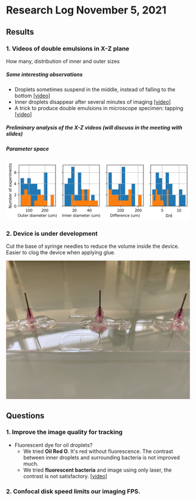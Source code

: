 # Research Log November 5, 2021

## Results

### 1. Videos of double emulsions in X-Z plane

How many, distribution of inner and outer sizes

##### Some interesting observations

- Droplets sometimes suspend in the middle, instead of falling to the bottom [[video]](https://drive.google.com/file/d/1Ez53i1fpOHm_dpOOg7TctQUnP-h840ic/view?usp=sharing)
- Inner droplets disappear after several minutes of imaging [[video]](https://drive.google.com/file/d/1x2-R9Q-4yt_RF7itIDZVpICp19f4wjie/view?usp=sharing)
- A trick to produce double emulsions in microscope specimen: tapping [[video]](https://drive.google.com/file/d/17MzMtGCHkqfK-UjqAf7ESyY3mBHYoSir/view?usp=sharing)

##### Preliminary analysis of the X-Z videos (will discuss in the meeting with slides)

##### Parameter space
![nov9 parameter space](experiment_parameter_distribution_summary_11092021.png)
### 2. Device is under development

Cut the base of syringe needles to reduce the volume inside the device. Easier to clog the device when applying glue.

![smaller device](smaller_device.jpg)

## Questions

### 1. Improve the image quality for tracking
- Fluorescent dye for oil droplets?
  - We tried **Oil Red O**. It's red without fluorescence. The contrast between inner droplets and surrounding bacteria is not improved much.
  - We tried **fluorescent bacteria** and image using only laser, the contrast is not satisfactory. [[video]](https://drive.google.com/file/d/1T3BTf3KnROhvhnknCPQJSrdPpFEBYtKv/view?usp=sharing)

### 2. Confocal disk speed limits our imaging FPS.
